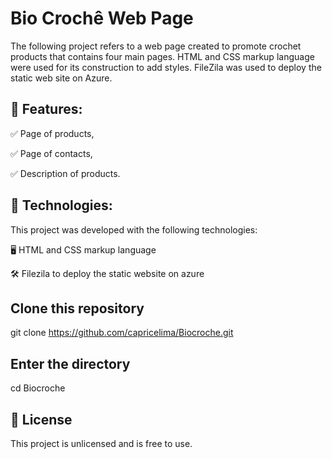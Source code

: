 # Bio Crochê Web Page

The following project refers to a web page created to promote crochet products that contains four main pages. 
HTML and CSS markup language were used for its construction to add styles. 
FileZila was used to deploy the static web site on Azure.

## 📌 Features:

✅ Page of products,

✅ Page of contacts,

✅ Description of products.

## 🚀 Technologies:
This project was developed with the following technologies:

🖥️ HTML and CSS markup language

🛠️ Filezila to deploy the static website on azure

## Clone this repository
git clone https://github.com/capricelima/Biocroche.git  

## Enter the directory
cd Biocroche

## 📝 License
This project is unlicensed and is free to use.
